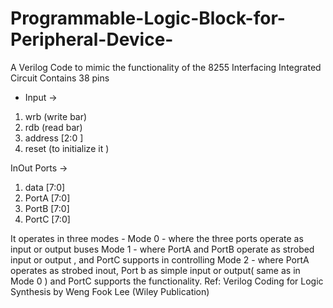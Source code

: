 # Programmable-Logic-Block-for-Peripheral-Device-
A Verilog Code to mimic the functionality of the 8255 Interfacing Integrated Circuit 
Contains 38 pins 
- Input -> 
1. wrb (write bar) 
2. rdb (read bar) 
3. address [2:0 ] 
4. reset (to initialize it ) 

InOut Ports -> 
1. data [7:0] 
2. PortA [7:0]
3. PortB [7:0]
4. PortC [7:0] 

It operates in three modes - 
Mode 0 - where the three ports operate as input or output buses 
Mode 1 - where PortA and PortB operate as strobed input or output , and PortC supports in controlling 
Mode 2 - where PortA operates as strobed inout, Port b as simple input or output( same as in Mode 0 ) and PortC supports the functionality. 
Ref: Verilog Coding for Logic Synthesis by Weng Fook Lee (Wiley Publication) 
